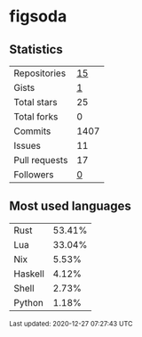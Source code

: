 # figsoda


## Statistics

<table>
    <tr>
        <td>Repositories</td>
        <td><a href="https://github.com/figsoda?tab=repositories">15</a></td>
    </tr>
    <tr>
        <td>Gists</td>
        <td><a href="https://gist.github.com/figsoda">1</a></td>
    </tr>
    <tr>
        <td>Total stars</td>
        <td>25</td>
    </tr>
    <tr>
        <td>Total forks</td>
        <td>0</td>
    </tr>
    <tr>
        <td>Commits</td>
        <td>1407</td>
    </tr>
    <tr>
        <td>Issues</td>
        <td>11</td>
    </tr>
    <tr>
        <td>Pull requests</td>
        <td>17</td>
    </tr>
    <tr>
        <td>Followers</td>
        <td><a href="https://github.com/figsoda?tab=followers">0</a></td>
    </tr>
</table>


## Most used languages

<table>
<tr><td>Rust</td><td>53.41%</td></tr>
<tr><td>Lua</td><td>33.04%</td></tr>
<tr><td>Nix</td><td>5.53%</td></tr>
<tr><td>Haskell</td><td>4.12%</td></tr>
<tr><td>Shell</td><td>2.73%</td></tr>
<tr><td>Python</td><td>1.18%</td></tr>
</table>


<sub>Last updated: 2020-12-27 07:27:43 UTC</sub>
